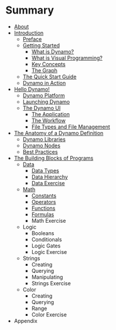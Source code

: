 # Summary

* [About](README.md)
* [Introduction](01_Introduction/1_introduction.md)
   * [Preface](01_Introduction/1-1_preface.md)
   * [Getting Started](01_Introduction/1-2_getting_started.md)
       * [What is Dynamo?](01_Introduction/1-2-1_what_is_dynamo.md)
       * [What is Visual Programming?](01_Introduction/1-2-2_what_is_visual_programming.md)
       * [Key Concepts](01_Introduction/1-2-3_key_concepts.md)
       * [The Graph](01_Introduction/1-2-4_the_graph.md)
   * [The Quick Start Guide](01_Introduction/1-3_the_quick_start_guide.md)
   * [Dynamo in Action](01_Introduction/1-4_dynamo_in_action.md)
* [Hello Dynamo!](02_Hello-Dynamo/2_hello_dynamo.md)
   * [Dynamo Platform](02_Hello-Dynamo/2-1_dynamo_platform.md)
   * [Launching Dynamo](02_Hello-Dynamo/2-2_launching_dynamo.md)
   * [The Dynamo UI](02_Hello-Dynamo/2-3_the_dynamo_ui.md)
       * [The Application](02_Hello-Dynamo/2-3-1_the_application.md)
       * [The Workflow](02_Hello-Dynamo/2-3-2_the_workflow.md)
       * [File Types and File Management](02_Hello-Dynamo/2-3-3_file_types_and_management.md)
* [The Anatomy of a Dynamo Definition](03_Anatomy-of-a-Dynamo-Definition/3_anatomy-of-a-dynamo-definition.md)
   * [Dynamo Libraries](03_Anatomy-of-a-Dynamo-Definition/3-1_dynamo_libraries.md)
   * [Dynamo Nodes](03_Anatomy-of-a-Dynamo-Definition/3-2_dynamo_nodes.md)
   * [Best Practices](03_Anatomy-of-a-Dynamo-Definition/3-3_best_practices.md)
* [The Building Blocks of Programs](4_the-building-blocks-of-programs.md)
   * [Data](4-1_data.md)
       * [Data Types](4-1-1_data-types.md)
       * [Data Hierarchy](4-1-2_data-hierarchy.md)
       * [Data Exercise](4-1-3_exercise.md)
   * [Math](4-2_math.md)
       * [Constants](4-2-1_constants.md)
       * [Operators](4-2-2_operators.md)
       * [Functions](4-2-3_functions.md)
       * [Formulas](4-2-4_formulas.md)
       * Math Exercise
   * Logic
       * Booleans
       * Conditionals
       * Logic Gates
       * Logic Exercise
   * Strings
       * Creating
       * Querying
       * Manipulating
       * Strings Exercise
   * Color
       * Creating
       * Querying
       * Range
       * Color Exercise
* Appendix

